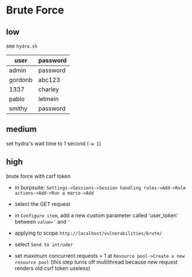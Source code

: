 # Brute Force

## low

see `hydra.sh`

user|password
-|-
admin|password
gordonb|abc123
1337|charley
pablo|letmein
smithy|password

## medium

set hydra's wait time to 1 second (`-w 1`)

## high

brute force with csrf token

- in burpsuite: `Settings->Sessions->Session handling rules->Add->Rule actions->Add->Run a marco->Add`

- select the GET request

- in `Configure item`, add a new custom parameter called 'user_token' between `value='` and `'`

- applying to scope `http://localhost/vulnerabilities/brute/`

- select `Send to intruder`

- set maximum concurrent requests = 1 at `Resource pool->Create a new resource pool`
  (this step turns off multithread because new request renders old csrf token useless)
